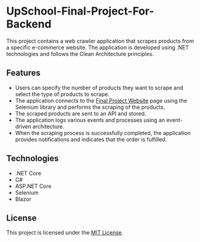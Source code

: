 # UpSchool-Final-Project-For-Backend 

This project contains a web crawler application that scrapes products from a specific e-commerce website. The application is developed using .NET technologies and follows the Clean Architecture principles.

## Features

- Users can specify the number of products they want to scrape and select the type of products to scrape.
- The application connects to the [Final Project Website](https://finalproject.dotnet.gg) page using the Selenium library and performs the scraping of the products.
- The scraped products are sent to an API and stored.
- The application logs various events and processes using an event-driven architecture.
- When the scraping process is successfully completed, the application provides notifications and indicates that the order is fulfilled.

## Technologies

- .NET Core
- C#
- ASP.NET Core
- Selenium
- Blazor

## License

This project is licensed under the [MIT License](LICENSE).

